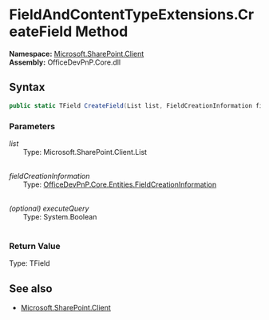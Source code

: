 # FieldAndContentTypeExtensions.CreateField Method  
**Namespace:** [Microsoft.SharePoint.Client](Microsoft.SharePoint.Client.md)  
**Assembly:** OfficeDevPnP.Core.dll  
## Syntax
```C#
public static TField CreateField(List list, FieldCreationInformation fieldCreationInformation, Boolean executeQuery)
```
### Parameters
*list*  
&emsp;&emsp;Type: Microsoft.SharePoint.Client.List  
&emsp;&emsp;  
  
*fieldCreationInformation*  
&emsp;&emsp;Type: [OfficeDevPnP.Core.Entities.FieldCreationInformation](OfficeDevPnP.Core.Entities.FieldCreationInformation.md)  
&emsp;&emsp;  
  
*(optional) executeQuery*  
&emsp;&emsp;Type: System.Boolean  
&emsp;&emsp;  
  
### Return Value
Type: TField  

## See also
- [Microsoft.SharePoint.Client](Microsoft.SharePoint.Client.md)
